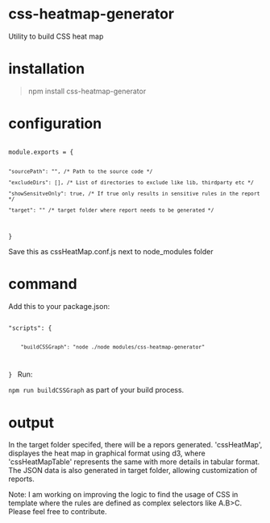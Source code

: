 # css-heatmap-generator
Utility to build CSS heat map

# installation

> npm install css-heatmap-generator

# configuration
<code>
module.exports = {
        
    "sourcePath": "", /* Path to the source code */
    
    "excludeDirs": [], /* List of directories to exclude like lib, thirdparty etc */
    
    "showSensitveOnly": true, /* If true only results in sensitive rules in the report */
    
    "target": "" /* target folder where report needs to be generated */   
}
</code>

Save this as cssHeatMap.conf.js next to node_modules folder

# command

Add this to your package.json:

<code>
"scripts": {

        "buildCSSGraph": "node ./node_modules/css-heatmap-generator"
        
}
</code>
Run:

<code>npm run buildCSSGraph</code> as part of your build process.

# output
In the target folder specifed, there will be a repors generated.
'cssHeatMap', displayes the heat map in graphical format using d3, where 'cssHeatMapTable' represents the same with more details in tabular format.
The JSON data is also generated in target folder, allowing customization of reports.


Note: I am working on improving the logic to find the usage of CSS in template where the rules are defined as complex selectors like A.B>C. Please feel free to contribute.